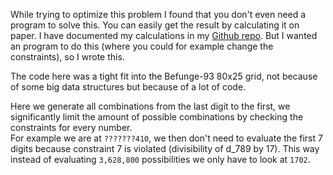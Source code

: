 While trying to optimize this problem I found that you don't even need a program to solve this.
You can easily get the result by calculating it on paper.
I have documented my calculations in my [Github repo](https://github.com/Mikescher/Project-Euler_Befunge).
But I wanted an program to do this (where you could for example change the constraints), so I wrote this.

The code here was a tight fit into the Befunge-93 80x25 grid, not because of some big data structures but because of a lot of code.

Here we generate all combinations from the last digit to the first, we significantly limit the amount of possible combinations by checking the constraints for every number.  
For example we are at `???????410`, we then don't need to evaluate the first 7 digits because constraint 7 is violated (divisibility of d_789 by 17).
This way instead of evaluating `3,628,800` possibilities we only have to look at `1702`.